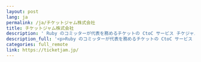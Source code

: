 ```yaml
---
layout: post
lang: ja
permalink: /ja/チケットジャム株式会社
title: チケットジャム株式会社
description: ' Ruby のコミッターが代表を務めるチケットの CtoC サービス チケジャムを運営している会社です。 (募集中) '
description_full: '<p>Ruby のコミッターが代表を務めるチケットの CtoC サービス <a href="https://ticketjam.jp/">チケジャム</a>を運営している会社です。 <a href="https://twitter.com/gogo_tanaka/">(募集中)</a></p>'
categories: full_remote
link: https://ticketjam.jp/
---
```

